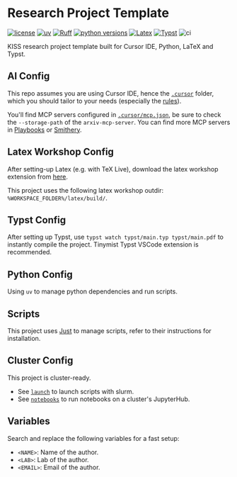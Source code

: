 # Research Project Template

[![license](https://img.shields.io/badge/license-MIT-lightgrey.svg)](https://github.com/yp-edu/research-project-template/blob/main/LICENSE)
[![uv](https://img.shields.io/endpoint?url=https://raw.githubusercontent.com/astral-sh/uv/main/assets/badge/v0.json)](https://github.com/astral-sh/uv)
[![Ruff](https://img.shields.io/endpoint?url=https://raw.githubusercontent.com/astral-sh/ruff/main/assets/badge/v2.json)](https://github.com/astral-sh/ruff)
[![python versions](https://img.shields.io/badge/python-3.11%20|%203.12-blue)](https://www.python.org/downloads/)
[![Latex](https://img.shields.io/badge/latex-grey.svg?logo=latex)](https://www.latex-project.org/)
[![Typst](https://img.shields.io/badge/typst-grey.svg?logo=typst)](https://github.com/typst/typst)
![ci](https://github.com/yp-edu/research-project-template/actions/workflows/ci.yml/badge.svg)

KISS research project template built for Cursor IDE, Python, LaTeX and Typst.

## AI Config

This repo assumes you are using Cursor IDE, hence the [`.cursor`](.cursor) folder, which you should tailor to your needs (especially the [rules](.cursor/rules/)).

You'll find MCP servers configured in [`.cursor/mcp.json`](.cursor/mcp.json), be sure to check the `--storage-path` of the `arxiv-mcp-server`. You can find more MCP servers in [Playbooks](https://playbooks.com/) or [Smithery](https://smithery.ai/).

## Latex Workshop Config

After setting-up Latex (e.g. with TeX Live), download the latex workshop extension from [here](https://marketplace.visualstudio.com/items?itemName=James-Yu.latex-workshop).

This project uses the following latex workshop outdir: `%WORKSPACE_FOLDER%/latex/build/`.

## Typst Config

After setting up Typst, use `typst watch typst/main.typ typst/main.pdf` to instantly compile the project. Tinymist Typst VSCode extension is recommended.

## Python Config

Using `uv` to manage python dependencies and run scripts.

## Scripts

This project uses [Just](https://github.com/casey/just) to manage scripts, refer to their instructions for installation.

## Cluster Config

This project is cluster-ready.

- See [`launch`](./launch/) to launch scripts with slurm.
- See [`notebooks`](./notebooks/) to run notebooks on a cluster's JupyterHub.

## Variables

Search and replace the following variables for a fast setup:

- `<NAME>`: Name of the author.
- `<LAB>`: Lab of the author.
- `<EMAIL>`: Email of the author.
